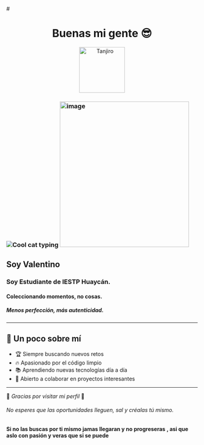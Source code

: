 #<h1 align="center">Buenas mi gente 😎</h1>

<p align="center">
  <img src="https://github.com/valentino/valentino/blob/main/ccc2efd5-e2ba-4247-bec0-167f1cf62962.png" alt="Tanjiro" width="120"/>
</p>
                                  

 




### ![Cool cat typing](https://media.giphy.com/media/JIX9t2j0ZTN9S/giphy.gif) <img width="340" height="382" alt="image" src="https://github.com/user-attachments/assets/9be2e989-7581-4551-b49b-17805e3f5510" />





## Soy Valentino
### Soy Estudiante de IESTP Huaycán.
#### Coleccionando momentos, no cosas.
##### Menos perfección, más autenticidad.
---

## 🎯 Un poco sobre mí
- 🏆 Siempre buscando nuevos retos  
- 🔥 Apasionado por el código limpio  
- 📚 Aprendiendo nuevas tecnologías día a día  
- 🤝 Abierto a colaborar en proyectos interesantes  

---

🎉 *Gracias por visitar mi perfil* 🚀 
###### No esperes que las oportunidades lleguen, sal y créalas tú mismo.
**Si no las buscas por ti mismo jamas llegaran y no progreseras**
**, asi que aslo con pasión y veras que si se puede**






